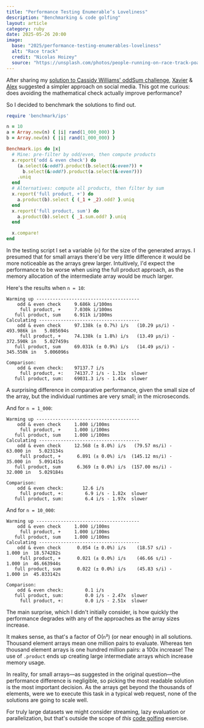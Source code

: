 ```yaml
---
title: "Performance Testing Enumerable’s Loveliness"
description: "Benchmarking & code golfing"
layout: article
category: ruby
date: 2025-05-26 20:00
image:
  base: "2025/performance-testing-enumerables-loveliness"
  alt: "Race track"
  credit: "Nicolas Hoizey"
  source: "https://unsplash.com/photos/people-running-on-race-track-poa-Ycw1W8U"
---
```


After sharing my [solution to Cassidy Williams' oddSum challenge](/ruby/cassiecodes-odd_sum-programming-exercise), [Xavier](https://bsky.app/profile/fxn.bsky.social/post/3lq34jgmgo22f) & [Alex](https://ruby.social/@pointlessone@status.pointless.one/114574888052999616) suggested a simpler approach on social media. This got me curious: does avoiding the mathematical check actually improve performance?

So I decided to benchmark the solutions to find out.

```ruby
require 'benchmark/ips'

n = 10
a = Array.new(n) { |i| rand(1_000_000) }
b = Array.new(n) { |i| rand(1_000_000) }

Benchmark.ips do |x|
  # Mine: pre-filter by odd/even, then compute products
  x.report('odd & even check') do
    (a.select(&:odd?).product(b.select(&:even?)) +
      b.select(&:odd?).product(a.select(&:even?)))
    .uniq
  end
  # Alternatives: compute all products, then filter by sum
  x.report('full product, +') do
    a.product(b).select { (_1 + _2).odd? }.uniq
  end
  x.report('full product, sum') do
    a.product(b).select { _1.sum.odd? }.uniq
  end

  x.compare!
end
```

In the testing script I set a variable (`n`) for the size of the generated arrays. I presumed that for small arrays there'd be very little difference it would be more noticeable as the arrays grew larger. Intuitively, I'd expect the performance to be worse when using the full product approach, as the memory allocation of the intermediate array would be much larger.

Here's the results when `n = 10`:

```
Warming up --------------------------------------
    odd & even check     9.686k i/100ms
     full product, +     7.030k i/100ms
   full product, sum     6.911k i/100ms
Calculating -------------------------------------
    odd & even check     97.138k (± 0.7%) i/s   (10.29 μs/i) -    493.986k in   5.085694s
     full product, +     74.138k (± 1.8%) i/s   (13.49 μs/i) -    372.590k in   5.027459s
   full product, sum     69.031k (± 0.9%) i/s   (14.49 μs/i) -    345.550k in   5.006096s

Comparison:
    odd & even check:    97137.7 i/s
     full product, +:    74137.7 i/s - 1.31x  slower
   full product, sum:    69031.3 i/s - 1.41x  slower
```

A surprising difference in comparative performance, given the small size of the array, but the individual runtimes are very small; in the microseconds.

And for `n = 1_000`:

```
Warming up --------------------------------------
    odd & even check     1.000 i/100ms
     full product, +     1.000 i/100ms
   full product, sum     1.000 i/100ms
Calculating -------------------------------------
    odd & even check     12.568 (± 8.0%) i/s   (79.57 ms/i) -     63.000 in   5.023134s
     full product, +      6.891 (± 0.0%) i/s  (145.12 ms/i) -     35.000 in   5.091415s
   full product, sum      6.369 (± 0.0%) i/s  (157.00 ms/i) -     32.000 in   5.029184s

Comparison:
    odd & even check:       12.6 i/s
     full product, +:        6.9 i/s - 1.82x  slower
   full product, sum:        6.4 i/s - 1.97x  slower
```

And for `n = 10_000`:

```
Warming up --------------------------------------
    odd & even check     1.000 i/100ms
     full product, +     1.000 i/100ms
   full product, sum     1.000 i/100ms
Calculating -------------------------------------
    odd & even check      0.054 (± 0.0%) i/s    (18.57 s/i) -      1.000 in  18.574282s
     full product, +      0.021 (± 0.0%) i/s    (46.66 s/i) -      1.000 in  46.663944s
   full product, sum      0.022 (± 0.0%) i/s    (45.83 s/i) -      1.000 in  45.833142s

Comparison:
    odd & even check:        0.1 i/s
   full product, sum:        0.0 i/s - 2.47x  slower
     full product, +:        0.0 i/s - 2.51x  slower
```

The main surprise, which I didn't initially consider, is how quickly the performance degrades with any of the approaches as the array sizes increase.

It makes sense, as that's a factor of O(`n`²) (or near enough) in all solutions. Thousand element arrays mean one million pairs to evaluate. Whereas ten thousand element arrays is one hundred million pairs: a 100x increase! The use of `.product` ends up creating large intermediate arrays which increase memory usage.

In reality, for small arrays—as suggested in the original question—the performance difference is negligible, so picking the most readable solution is the most important decision. As the arrays get beyond the thousands of elements, were we to execute this task in a typical web request, none of the solutions are going to scale well.

For truly large datasets we might consider streaming, lazy evaluation or parallelization, but that's outside the scope of _this_ [code golfing](https://en.wikipedia.org/wiki/Code_golf) exercise.
